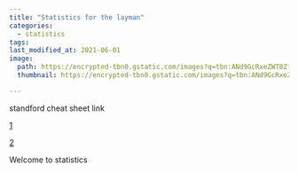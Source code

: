 ```yaml
---
title: "Statistics for the layman"
categories:
  - statistics
tags:
last_modified_at: 2021-06-01
image: 
  path: https://encrypted-tbn0.gstatic.com/images?q=tbn:ANd9GcRxeZWT8ZfppYTzaYM-mofD9wCpzAQEFHeZ-g&usqp=CAU
  thumbnail: https://encrypted-tbn0.gstatic.com/images?q=tbn:ANd9GcRxeZWT8ZfppYTzaYM-mofD9wCpzAQEFHeZ-g&usqp=CAU

---
```

standford cheat sheet link

[1](https://stanford.edu/~shervine/teaching/cme-106/cheatsheet-statistics)

[2](https://web.mit.edu/~csvoss/Public/usabo/stats_handout.pdf)


Welcome to statistics
